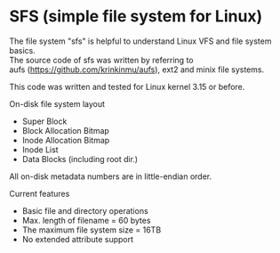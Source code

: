 SFS (simple file system for Linux)
=========

The file system "sfs" is helpful to understand Linux VFS and file system basics.<br> 
The source code of sfs was written by referring to  
aufs (https://github.com/krinkinmu/aufs), ext2 and minix file systems.

This code was written and tested for Linux kernel 3.15 or before.

On-disk file system layout

- Super Block
- Block Allocation Bitmap
- Inode Allocation Bitmap
- Inode List
- Data Blocks (including root dir.)

All on-disk metadata numbers are in little-endian order.

Current features
 - Basic file and directory operations
 - Max. length of filename = 60 bytes
 - The maximum file system size = 16TB
 - No extended attribute support


